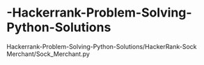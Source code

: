 # -Hackerrank-Problem-Solving-Python-Solutions
Hackerrank-Problem-Solving-Python-Solutions/HackerRank-Sock Merchant/Sock_Merchant.py 
